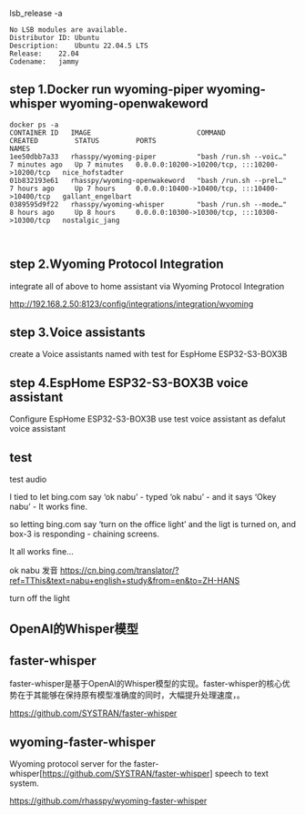 
lsb_release -a
~~~
No LSB modules are available.
Distributor ID:	Ubuntu
Description:	Ubuntu 22.04.5 LTS
Release:	22.04
Codename:	jammy
~~~

## step 1.Docker run wyoming-piper  wyoming-whisper  wyoming-openwakeword

~~~
docker ps -a
CONTAINER ID   IMAGE                          COMMAND                  CREATED         STATUS         PORTS                                           NAMES
1ee50dbb7a33   rhasspy/wyoming-piper          "bash /run.sh --voic…"   7 minutes ago   Up 7 minutes   0.0.0.0:10200->10200/tcp, :::10200->10200/tcp   nice_hofstadter
01b832193e61   rhasspy/wyoming-openwakeword   "bash /run.sh --prel…"   7 hours ago     Up 7 hours     0.0.0.0:10400->10400/tcp, :::10400->10400/tcp   gallant_engelbart
0389595d9f22   rhasspy/wyoming-whisper        "bash /run.sh --mode…"   8 hours ago     Up 8 hours     0.0.0.0:10300->10300/tcp, :::10300->10300/tcp   nostalgic_jang



~~~

## step 2.Wyoming Protocol Integration

integrate all of above to home assistant via  Wyoming Protocol Integration

http://192.168.2.50:8123/config/integrations/integration/wyoming


## step 3.Voice assistants
create a Voice assistants named with test  for EspHome ESP32-S3-BOX3B


## step 4.EspHome  ESP32-S3-BOX3B voice assistant

Configure  EspHome  ESP32-S3-BOX3B use test voice assistant as defalut voice assistant

## test

test  audio

I tied to let bing.com say ‘ok nabu’ - typed ‘ok nabu’ - and it says ‘Okey nabu’ - It  works fine.

so letting bing.com say  ‘turn on the office light’ and the ligt is turned on, and box-3 is responding - chaining screens.

It all works fine…

ok nabu 发音
https://cn.bing.com/translator/?ref=TThis&text=nabu+english+study&from=en&to=ZH-HANS

turn off the light







## OpenAI的Whisper模型

## faster-whisper

faster-whisper是基于OpenAI的Whisper模型的实现。faster-whisper的核心优势在于其能够在保持原有模型准确度的同时，大幅提升处理速度，。

https://github.com/SYSTRAN/faster-whisper

## wyoming-faster-whisper

Wyoming protocol server for the faster-whisper[https://github.com/SYSTRAN/faster-whisper] speech to text system.

https://github.com/rhasspy/wyoming-faster-whisper